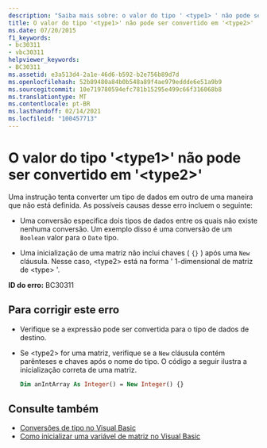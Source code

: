 ```yaml
---
description: "Saiba mais sobre: o valor do tipo ' <type1> ' não pode ser convertido em ' <type2> '"
title: O valor do tipo '<type1>' não pode ser convertido em '<type2>'
ms.date: 07/20/2015
f1_keywords:
- bc30311
- vbc30311
helpviewer_keywords:
- BC30311
ms.assetid: e3a513d4-2a1e-46d6-b592-b2e756b89d7d
ms.openlocfilehash: 52b89480a84b0b548a89f4ae979eddde6e51a9b9
ms.sourcegitcommit: 10e719780594efc781b15295e499c66f316068b8
ms.translationtype: MT
ms.contentlocale: pt-BR
ms.lasthandoff: 02/14/2021
ms.locfileid: "100457713"
---
```

# <a name="value-of-type-type1-cannot-be-converted-to-type2"></a>O valor do tipo '\<type1>' não pode ser convertido em '\<type2>'

Uma instrução tenta converter um tipo de dados em outro de uma maneira que não está definida. As possíveis causas desse erro incluem o seguinte:

- Uma conversão especifica dois tipos de dados entre os quais não existe nenhuma conversão. Um exemplo disso é uma conversão de um `Boolean` valor para o `Date` tipo.

- Uma inicialização de uma matriz não inclui chaves ( `{}` ) após uma `New` cláusula. Nesse caso, \<type2> está na forma ' 1-dimensional de matriz de \<type> '.

**ID do erro:** BC30311

## <a name="to-correct-this-error"></a>Para corrigir este erro

- Verifique se a expressão pode ser convertida para o tipo de dados de destino.

- Se \<type2> for uma matriz, verifique se a `New` cláusula contém parênteses e chaves após o nome do tipo. O código a seguir ilustra a inicialização correta de uma matriz.

  ```vb
  Dim anIntArray As Integer() = New Integer() {}
  ```

## <a name="see-also"></a>Consulte também

- [Conversões de tipo no Visual Basic](../programming-guide/language-features/data-types/type-conversions.md)
- [Como inicializar uma variável de matriz no Visual Basic](../programming-guide/language-features/arrays/how-to-initialize-an-array-variable.md)
